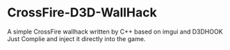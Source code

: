 # CrossFire-D3D-WallHack
A simple CrossFire wallhack written by C++ based on imgui and D3DHOOK
Just Complie and inject it directly into the game.
